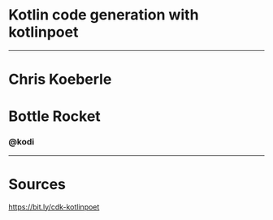 # Kotlin code generation with kotlinpoet

---

# Chris Koeberle
# Bottle Rocket 
### @kodi

---

# Sources

https://bit.ly/cdk-kotlinpoet
